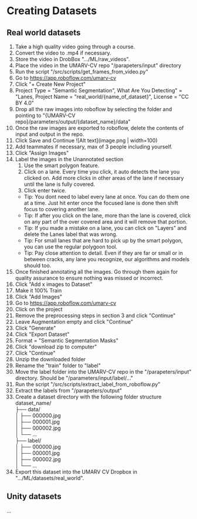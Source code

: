 # Creating Datasets

## Real world datasets

1. Take a high quality video going through a course.
2. Convert the video to .mp4 if necessary.
3. Store the video in DrobBox ".../ML/raw_videos".
4. Place the video in the UMARV-CV repo "/parapeters/input" directory
5. Run the script "/src/scripts/get_frames_from_video.py"
6. Go to https://app.roboflow.com/umarv-cv
7. Click "+ Create New Project"
8. Project Type = "Semantic Segmentation", What Are You Detecting" = "Lanes, Project Name = "real_world/{name_of_dataset}", License = "CC BY 4.0"
9. Drop all the raw images into roboflow by selecting the folder and pointing to "{UMARV-CV repo}/parameters/output/{dataset_name}/data"
10. Once the raw images are exported to roboflow, delete the contents of input and output in the repo.
11. Click Save and Continue
![Alt text](image.png | width=100)
12. Add teammates if necessary, max of 3 people including yourself.
13. Click "Assign Images"
14. Label the images in the Unannotated section
    1. Use the smart polygon feature.
    2. Click on a lane. Every time you click, it auto detects the lane you clicked on. Add more clicks in other areas of the lane if necessary until the lane is fully covered.
    3. Click enter twice.
    - Tip: You dont need to label every lane at once. You can do them one at a time. Just hit enter once the focused lane is done then shift focus to covering another lane.
    - Tip: If after you click on the lane, more than the lane is covered, click on any part of the over covered area and it will remove that portion.
    - Tip: If you made a mistake on a lane, you can click on "Layers" and delete the Lanes label that was wrong.
    - Tip: For small lanes that are hard to pick up by the smart polygon, you can use the regular polygoon tool.
    - Tip: Pay close attention to detail. Even if they are far or small or in between cracks, any lane you recognize, our algorithms and models should too.
15. Once finished annotating all the images. Go through them again for quality assurance to ensure nothing was missed or incorrect.
16. Click "Add x images to Dataset"
17. Make it 100% Train
18. Click "Add Images"
19. Go to https://app.roboflow.com/umarv-cv
20. Click on the project
21. Remove the preprocessing steps in section 3 and click "Continue"
22. Leave Augmentation empty and click "Continue"
23. Click "Generate"
24. Click "Export Dataset"
25. Format = "Semantic Segmentation Masks"
26. Click "download zip to computer"
27. Click "Continue"
28. Unzip the downloaded folder
29. Rename the "train" folder to "label"
30. Move the label folder into the UMARV-CV repo in the "/parapeters/input" directory. Should be "/parameters/input/label/..."
31. Run the script "/src/scripts/extract_label_from_roboflow.py"
32. Extract the labels from "/parapeters/output"
32. Create a dataset directory with the following folder structure
dataset_name/ <br>
├── data/ <br>
│ ├── 000000.jpg <br>
│ ├── 000001.jpg <br>
│ ├── 000002.jpg <br>
│ └── ... <br>
├── label/ <br>
│ ├── 000000.jpg <br>
│ ├── 000001.jpg <br>
│ ├── 000002.jpg <br>
│ └── ...
33. Export this dataset into the UMARV CV Dropbox in ".../ML/datasets/real_world".

## Unity datasets

...
